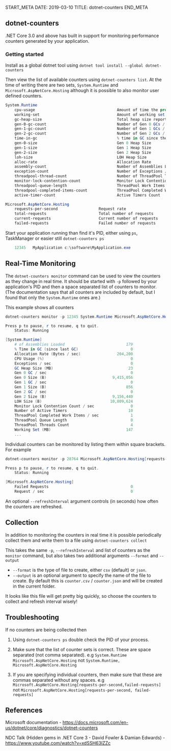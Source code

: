 START_META
DATE: 2019-03-10
TITLE: dotnet-counters
END_META


## dotnet-counters

.NET Core 3.0 and above has built in support for monitoring performance counters generated by your application.

### Getting started

Install as a global dotnet tool using `dotnet tool install --global dotnet-counters`

Then view the list of available counters using `dotnet-counters list`.  At the time of writing there are two sets, `System.Runtime` and `Microsoft.AspNetCore.Hosting` although it is possible to also monitor user defined counters.

``` powershell
System.Runtime
    cpu-usage                                    Amount of time the process has utilized the CPU (ms)
    working-set                                  Amount of working set used by the process (MB)
    gc-heap-size                                 Total heap size reported by the GC (MB)
    gen-0-gc-count                               Number of Gen 0 GCs / sec
    gen-1-gc-count                               Number of Gen 1 GCs / sec
    gen-2-gc-count                               Number of Gen 2 GCs / sec
    time-in-gc                                   % time in GC since the last GC
    gen-0-size                                   Gen 0 Heap Size
    gen-1-size                                   Gen 1 Heap Size
    gen-2-size                                   Gen 2 Heap Size
    loh-size                                     LOH Heap Size
    alloc-rate                                   Allocation Rate
    assembly-count                               Number of Assemblies Loaded
    exception-count                              Number of Exceptions / sec
    threadpool-thread-count                      Number of ThreadPool Threads
    monitor-lock-contention-count                Monitor Lock Contention Count
    threadpool-queue-length                      ThreadPool Work Items Queue Length
    threadpool-completed-items-count             ThreadPool Completed Work Items Count
    active-timer-count                           Active Timers Count

Microsoft.AspNetCore.Hosting
    requests-per-second                  Request rate
    total-requests                       Total number of requests
    current-requests                     Current number of requests
    failed-requests                      Failed number of requests
```

Start your application running than find it's PID,  either using `ps`,  TaskManager or easier still `dotnet-counters ps`

``` powershell
    12345   MyApplication c:\software\MyApplication.exe
```

## Real-Time Monitoring

The `dotnet-counters monitor` command can be used to view the counters as they change in real time.  It should be started with `-p` followed by your application's PID and then a space separated list of counters to monitor.   (The documentation says that all counters are included by default, but I found that only the `System.Runtime` ones are.)

This example shows all counters

``` powershell
dotnet-counters monitor -p 12345 System.Runtime Microsoft.AspNetCore.Hosting
```

``` powershell
Press p to pause, r to resume, q to quit.
    Status: Running

[System.Runtime]
    # of Assemblies Loaded                           179
    % Time in GC (since last GC)                       0
    Allocation Rate (Bytes / sec)                204,200
    CPU Usage (%)                                      0
    Exceptions / sec                                   0
    GC Heap Size (MB)                                 23
    Gen 0 GC / sec                                     0
    Gen 0 Size (B)                             9,415,056
    Gen 1 GC / sec                                     0
    Gen 1 Size (B)                                   856
    Gen 2 GC / sec                                     0
    Gen 2 Size (B)                             9,156,440
    LOH Size (B)                              10,809,624
    Monitor Lock Contention Count / sec                0
    Number of Active Timers                           10
    ThreadPool Completed Work Items / sec              1
    ThreadPool Queue Length                            0
    ThreadPool Threads Count                           4
    Working Set (MB)                                 147
    ...
```

Individual counters can be monitored by listing them within square brackets.  For example

``` powershell
dotnet-counters monitor -p 28764 Microsoft.AspNetCore.Hosting[requests-per-second,failed-requests]
```

``` powershell
Press p to pause, r to resume, q to quit.
    Status: Running

[Microsoft.AspNetCore.Hosting]
    Failed Requests                                    0
    Request / sec                                      0
```

An optional `--refreshInterval` argument controls (in seconds) how often the counters are refreshed.

## Collection

In addition to monitoring the counters in real time it is possible periodically collect them and write them to a file using `dotnet-counters collect`

This takes the same `-p`,  `--refreshInterval` and list of counters as the `monitor` command,  but also takes two additional arguments `--format` and `--output`

+ `--format` is the type of file to create,  either `csv` (default) or `json`.
+ `--output` is an optional argument to specify the name of the file to create.  By default this is `counter.csv` / `counter.json` and will be created in the current folder.

It looks like this file will get pretty big quickly,  so choose the counters to collect and refresh interval wisely!

## Troubleshooting

If no counters are being collected then

1. Using `dotnet-counters ps` double check the PID of your process.

2. Make sure that the list of counter sets is correct.  These are space separated (not comma separated).  e.g `System.Runtime Microsoft.AspNetCore.Hosting` not `System.Runtime, Microsoft.AspNetCore.Hosting`

3. If you are specifying individual counters,  then make sure that these are commas separated without any spaces. e.g  `Microsoft.AspNetCore.Hosting[requests-per-second,failed-requests]` not `Microsoft.AspNetCore.Hosting[requests-per-second, failed-requests]`

## References

Microsoft documentation - https://docs.microsoft.com/en-us/dotnet/core/diagnostics/dotnet-counters

NDC Talk (Hidden gems in .NET Core 3 - David Fowler & Damian Edwards) - https://www.youtube.com/watch?v=xdSSH63IZZc
